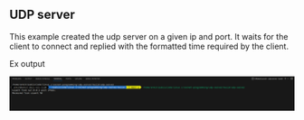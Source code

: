 ## UDP server
This example created the udp server on a given ip and port. It waits for the client to connect and replied with the formatted time required by the client. 

Ex output 

![Alt text](image.png)